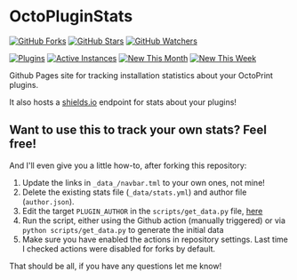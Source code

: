 # OctoPluginStats

[![GitHub Forks](https://img.shields.io/github/forks/kforth/OctoPluginStats?label=Forks&logo=GitHub&logoColor=black&labelColor=white&color=blue)](https://github.com/kForth/OctoPluginStats/network/members)
[![GitHub Stars](https://img.shields.io/github/stars/kforth/OctoPluginStats?label=Stars&logo=GitHub&logoColor=black&labelColor=white&color=blue)](https://github.com/kForth/OctoPluginStats/stargazers)
[![GitHub Watchers](https://img.shields.io/github/watchers/kforth/OctoPluginStats?label=Watchers&logo=GitHub&logoColor=black&labelColor=white&color=blue)](https://github.com/kForth/OctoPluginStats/watchers)

[![Plugins](https://img.shields.io/badge/dynamic/json?color=brightgreen&label=Plugins&query=%24.plugins&url=https%3A%2F%2Fraw.githubusercontent.com%2FkForth%2FOctoPluginStats%2Fmain%2Fauthor.json&logo=OctoPrint&labelColor=white&style=flat)](https://plugins.octoprint.org/by_author#kestin-goforth)
[![Active Instances](https://img.shields.io/badge/dynamic/json?color=brightgreen&label=Active%20Instances&query=%24.instances_month&url=https%3A%2F%2Fraw.githubusercontent.com%2FkForth%2FOctoPluginStats%2Fmain%2Fauthor.json&logo=OctoPrint&labelColor=white&style=flat)](https://plugins.octoprint.org/by_author#kestin-goforth)
[![New This Month](https://img.shields.io/badge/dynamic/json?color=brightgreen&label=New%20This%20Month&query=%24.install_events_month&url=https%3A%2F%2Fraw.githubusercontent.com%2FkForth%2FOctoPluginStats%2Fmain%2Fauthor.json&logo=OctoPrint&labelColor=white&style=flat)](https://plugins.octoprint.org/by_author#kestin-goforth)
[![New This Week](https://img.shields.io/badge/dynamic/json?color=brightgreen&label=New%20This%20Week&query=%24.install_events_week&url=https%3A%2F%2Fraw.githubusercontent.com%2FkForth%2FOctoPluginStats%2Fmain%2Fauthor.json&logo=OctoPrint&labelColor=white&style=flat)](https://plugins.octoprint.org/by_author#kestin-goforth)

Github Pages site for tracking installation statistics about your OctoPrint plugins.

It also hosts a [shields.io](https://shields.io) endpoint for stats about your plugins!

## Want to use this to track your own stats? Feel free!

And I'll even give you a little how-to, after forking this repository:

1. Update the links in `_data_/navbar.tml` to your own ones, not mine!
2. Delete the existing stats file (`_data/stats.yml`) and author file (`author.json`).
3. Edit the target `PLUGIN_AUTHOR` in the `scripts/get_data.py` file, [here](https://github.com/kforth/OctoPluginStats/blob/main/scripts/get_data.py#L16)
4. Run the script, either using the Github action (manually triggered) or via `python scripts/get_data.py` to generate the initial data
5. Make sure you have enabled the actions in repository settings. Last time I checked actions were disabled for forks by default.

That should be all, if you have any questions let me know!
